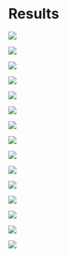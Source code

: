 # Results

[![](img/state.png)](data/state.csv)

[![](img/cases-state.png)](data/cases-state.csv)

[![](img/cascade-type.png)](data/cascade-type.csv)

[![](img/cases-fac_type.png)](data/cases-fac_type.csv)

[![](img/treat-state.png)](data/treat-state.csv)

[![](img/treat-fac_type.png)](data/treat-fac_type.csv)

[![](img/closures.png)](data/closures.csv)

[![](img/reporting.png)](data/reporting.csv)

![](img/costs.png)

![](img/telemedicine.png)

![](img/telemedicine2.png)

[![](img/telemedicine3.png)](img/telemedicine3.csv)

[![](img/telemedicine4.png)](img/telemedicine4.csv)

![](img/telemedicine5.png)

![](img/diagptb.png)
